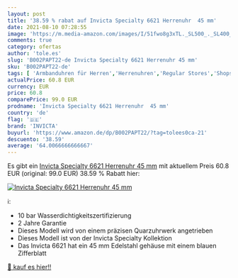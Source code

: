 ```yaml
---
layout: post
title: '38.59 % rabat auf Invicta Specialty 6621 Herrenuhr  45 mm'
date: 2021-08-10 07:28:55
image: 'https://m.media-amazon.com/images/I/51fwo8g3xTL._SL500_._SL400_.jpg'
comments: true
category: ofertas
author: 'tole.es'
slug: 'B002PAPT22-de Invicta Specialty 6621 Herrenuhr 45 mm'
sku: 'B002PAPT22-de'
tags: [ 'Armbanduhren für Herren','Herrenuhren','Regular Stores','Shops','Uhren','invicta', ]
actualPrice: 60.8 EUR
currency: EUR
price: 60.8
comparePrice: 99.0 EUR
prodname: 'Invicta Specialty 6621 Herrenuhr  45 mm'
country: 'de'
flag: '🇩🇪'
brand: 'INVICTA'
buyurl: 'https://www.amazon.de/dp/B002PAPT22/?tag=tolees0ca-21'
descuento: '38.59'
average: '64.0066666666667'
---
```


Es gibt ein [Invicta Specialty 6621 Herrenuhr  45 mm](https://www.amazon.de/dp/B002PAPT22/?tag=tolees0ca-21) mit aktuellem Preis 60.8 EUR (original: 99.0 EUR) 38.59 % Rabatt hier:

[![Invicta Specialty 6621 Herrenuhr  45 mm](https://m.media-amazon.com/images/I/51fwo8g3xTL._SL500_._SL400_.jpg)](https://www.amazon.de/dp/B002PAPT22/?tag=tolees0ca-21)

ℹ️:

- 10 bar Wasserdichtigkeitszertifizierung
- 2 Jahre Garantie
- Dieses Modell wird von einem präzisen Quarzuhrwerk angetrieben
- Dieses Modell ist von der Invicta Specialty Kollektion
- Das Invicta 6621 hat ein 45 mm Edelstahl gehäuse mit einem blauen Zifferblatt

[🛒 kauf es hier!!](https://www.amazon.de/dp/B002PAPT22/?tag=tolees0ca-21)
